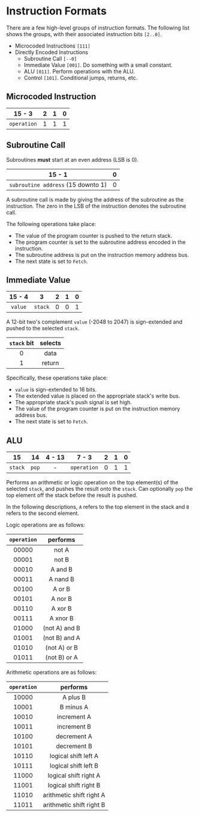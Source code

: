 # Instruction Formats

There are a few high-level groups of instruction formats.  The following list shows the groups, with their associated instruction bits `[2..0]`.

* Microcoded Instructions `[111]`
* Directly Encoded Instructions
  * Subroutine Call `[--0]`
  * Immediate Value `[001]`.  Do something with a small constant.
  * ALU `[011]`.  Perform operations with the ALU.
  * Control `[101]`.  Conditional jumps, returns, etc.

## Microcoded Instruction

| 15 - 3 | 2 | 1 | 0 |
| :---: | --- | --- | --- |
| `operation` | 1 | 1 | 1 |

## Subroutine Call

Subroutines **must** start at an even address (LSB is 0).

| 15 - 1 | 0 |
| :---: | --- |
| `subroutine address` (15 downto 1) | 0 |

A subroutine call is made by giving the address of the subroutine as the instruction.  The zero in the LSB of the instruction denotes the subroutine call.

The following operations take place:
* The value of the program counter is pushed to the return stack.
* The program counter is set to the subroutine address encoded in the instruction.
* The subroutine address is put on the instruction memory address bus.
* The next state is set to `Fetch`.

## Immediate Value

| 15 - 4 | 3 | 2 | 1 | 0 |
| :---: | :---: | --- | --- | --- |
| `value` | `stack` | 0 | 0 | 1 |

A 12-bit two's complement `value` (-2048 to 2047) is sign-extended and pushed to the selected `stack`.

| `stack` bit | selects |
| :---: | :---: |
| 0 | data |
| 1 | return |

Specifically, these operations take place:
* `value` is sign-extended to 16 bits.
* The extended value is placed on the appropriate stack's write bus.
* The appropriate stack's push signal is set high.
* The value of the program counter is put on the instruction memory address bus.
* The next state is set to `Fetch`.

## ALU

| 15 | 14 | 4 - 13 | 7 - 3 | 2 | 1 | 0 |
| :---: | :---: | :---: | :---: | --- | --- | --- |
| `stack` | `pop` | - | `operation` | 0 | 1 | 1 |

Performs an arithmetic or logic operation on the top element(s) of the selected `stack`, and pushes the result onto the `stack`.
Can optionally `pop` the top element off the stack before the result is pushed.

In the following descriptions, `A` refers to the top element in the stack and `B` refers to the second element.

Logic operations are as follows:

| `operation` | performs |
| :---: | :---: |
| 00000 | not A |
| 00001 | not B |
| 00010 | A and B |
| 00011 | A nand B |
| 00100 | A or B |
| 00101 | A nor B |
| 00110 | A xor B |
| 00111 | A xnor B |
| 01000 | (not A) and B |
| 01001 | (not B) and A |
| 01010 | (not A) or B |
| 01011 | (not B) or A |

Arithmetic operations are as follows:

| `operation` | performs |
| :---: | :---: |
| 10000 | A plus B |
| 10001 | B minus A |
| 10010 | increment A |
| 10011 | increment B |
| 10100 | decrement A |
| 10101 | decrement B |
| 10110 | logical shift left A |
| 10111 | logical shift left B |
| 11000 | logical shift right A |
| 11001 | logical shift right B |
| 11010 | arithmetic shift right A |
| 11011 | arithmetic shift right B |

